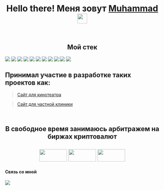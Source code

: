 <h1 align="center">Hello there! Меня зовут <a href="https://t.me/AgReSSoR_vu" target="_blank">Muhammad</a><img src="https://github.com/blackcater/blackcater/raw/main/images/Hi.gif" height="32"/> </h1>
&nbsp;






<h2 align="center">Мой стек</h2>

 <div>
 <img src="https://img.shields.io/badge/javascript-%23323330.svg?style=for-the-badge&logo=javascript&logoColor=%23F7DF1E" />
  <img src="https://img.shields.io/badge/react-%2320232a.svg?style=for-the-badge&logo=react&logoColor=%2361DAFB" />
  <img src="https://img.shields.io/badge/redux-%23593d88.svg?style=for-the-badge&logo=redux&logoColor=white" />
  <img src="https://img.shields.io/badge/React_Router-CA4245?style=for-the-badge&logo=react-router&logoColor=white" />
  <img src="https://img.shields.io/badge/node.js-6DA55F?style=for-the-badge&logo=node.js&logoColor=white" />
  <img src="https://img.shields.io/badge/webpack-%238DD6F9.svg?style=for-the-badge&logo=webpack&logoColor=black" />
  <img src="https://img.shields.io/badge/express.js-%23404d59.svg?style=for-the-badge&logo=express&logoColor=%2361DAFB" />
  <img src="https://img.shields.io/badge/MongoDB-%234ea94b.svg?style=for-the-badge&logo=mongodb&logoColor=white" />
  <img src="https://img.shields.io/badge/github-%23121011.svg?style=for-the-badge&logo=github&logoColor=white" />
  <img src="https://img.shields.io/badge/html5-%23E34F26.svg?style=for-the-badge&logo=html5&logoColor=white" />
  <img src="https://img.shields.io/badge/css3-%231572B6.svg?style=for-the-badge&logo=css3&logoColor=white" />

</div>

<h2>Принимал участие в разработке таких проектов как:</h2>

> [Сайт для кинотеатра](https://github.com/MuSliM-95/Hospital_Frontend)

> [Сайт для частной клиники](https://github.com/MuSliM-95/week-project-client)

&nbsp;

<h2 align="center">В свободное время занимаюсь арбитражем на биржах криптовалют<h2>
<div align="center">
 <img src="https://img.shields.io/badge/Binance-FCD535?style=for-the-badge&logo=binance&logoColor=white" width="90px" height="40px"/>
 <img src="https://encrypted-tbn0.gstatic.com/images?q=tbn:ANd9GcREv9dN1QV8saNY2M1w4z6spRXv2cVCLhRayXtDG9JnmA&s" width="90px" height="40px" />
 <img src="https://www.pngall.com/wp-content/uploads/10/Huobi-Token-Logo.png" width="90px" height="40px"/>
</div>
 
 
 <h4>Связь со мной</h4>
  <a href="https://t.me/AgReSSoR_vu" /><img src="https://img.shields.io/badge/Telegram-2CA5E0?style=for-the-badge&logo=telegram&logoColor=white" target="_blank" /></a>

<!--
**MuSliM-95/MuSliM-95** is a ✨ _special_ ✨ repository because its `README.md` (this file) appears on your GitHub profile.

Here are some ideas to get you started:

- 🔭 I’m currently working on ...
- 🌱 I’m currently learning ...
- 👯 I’m looking to collaborate on ...
- 🤔 I’m looking for help with ...
- 💬 Ask me about ...
- 📫 How to reach me: ...
- 😄 Pronouns: ...
- ⚡ Fun fact: ...
-->
